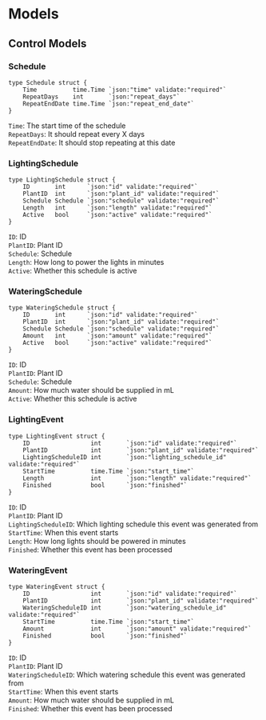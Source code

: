 # Models

## Control Models

### Schedule

```
type Schedule struct {
	Time          time.Time `json:"time" validate:"required"`
	RepeatDays    int       `json:"repeat_days"`
	RepeatEndDate time.Time `json:"repeat_end_date"`
}
```

`Time`: The start time of the schedule  
`RepeatDays`: It should repeat every X days  
`RepeatEndDate`: It should stop repeating at this date  

### LightingSchedule

```
type LightingSchedule struct {
	ID       int      `json:"id" validate:"required"`
	PlantID  int      `json:"plant_id" validate:"required"`
	Schedule Schedule `json:"schedule" validate:"required"`
	Length   int      `json:"length" validate:"required"`
	Active   bool     `json:"active" validate:"required"`
}
```

`ID`: ID  
`PlantID`: Plant ID  
`Schedule`: Schedule  
`Length`: How long to power the lights in minutes  
`Active`: Whether this schedule is active  

### WateringSchedule

```
type WateringSchedule struct {
	ID       int      `json:"id" validate:"required"`
	PlantID  int      `json:"plant_id" validate:"required"`
	Schedule Schedule `json:"schedule" validate:"required"`
	Amount   int      `json:"amount" validate:"required"`
	Active   bool     `json:"active" validate:"required"`
}
```

`ID`: ID  
`PlantID`: Plant ID  
`Schedule`: Schedule  
`Amount`: How much water should be supplied in mL  
`Active`: Whether this schedule is active  


### LightingEvent

```
type LightingEvent struct {
	ID                 int       `json:"id" validate:"required"`
	PlantID            int       `json:"plant_id" validate:"required"`
	LightingScheduleID int       `json:"lighting_schedule_id" validate:"required"`
	StartTime          time.Time `json:"start_time"`
	Length             int       `json:"length" validate:"required"`
	Finished           bool      `json:"finished"`
}
```

`ID`: ID  
`PlantID`: Plant ID  
`LightingScheduleID`: Which lighting schedule this event was generated from  
`StartTime`: When this event starts  
`Length`: How long lights should be powered in minutes  
`Finished`: Whether this event has been processed  

### WateringEvent

```
type WateringEvent struct {
	ID                 int       `json:"id" validate:"required"`
	PlantID            int       `json:"plant_id" validate:"required"`
	WateringScheduleID int       `json:"watering_schedule_id" validate:"required"`
	StartTime          time.Time `json:"start_time"`
	Amount             int       `json:"amount" validate:"required"`
	Finished           bool      `json:"finished"`
}
```

`ID`: ID  
`PlantID`: Plant ID  
`WateringScheduleID`: Which watering schedule this event was generated from  
`StartTime`: When this event starts  
`Amount`: How much water should be supplied in mL  
`Finished`: Whether this event has been processed  
